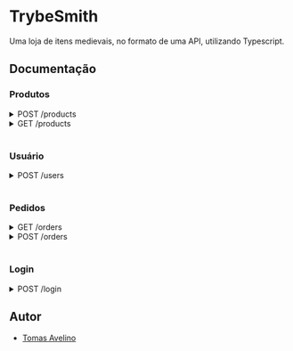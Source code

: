 <h1> TrybeSmith </h1>

Uma loja de itens medievais, no formato de uma API, utilizando Typescript.


<h2>Documentação </h2>

### Produtos
<details>
 <summary>POST /products</summary>
 
- Cadastrar um produto
- O corpo da requisição deverá seguir o formato abaixo:
 
```JSON
   {
    "id": 1,
    "name": "Poção de cura",
    "amount": "20 gold",
  }
 
```

</details>

<!-- ------------------------------------------------------------------- -->

<details>
 <summary>GET /products</summary>
 
- Lista todos os produtos

</details>

<br>

<!-- ------------------------------------------------------------------- -->

<!-- ------------------------------------------------------------------- -->

### Usuário

<details>
 <summary>POST /users</summary>
 
- Cadastrar usuário
- O endpoint deve receber a seguinte estrutura:

```JSON
{ 
  "username": "MAX",
  "classe": "swordsman",
  "level": 10,
  "password": "SavingPeople"
}
 
```

</details>

<br>

<!-- ------------------------------------------------------------------- -->

<!-- ------------------------------------------------------------------- -->


### Pedidos

<details>
 <summary>GET /orders</summary>
 
- Listar todos os pedidos 

</details>

<!-- ------------------------------------------------------------------- -->

<details>
 <summary>POST /orders</summary>
 
- Listar todos os pedidos 
- O endpoint deve receber a seguinte estrutura:

 ```JSON
  {
    "productsIds": [1, 2]
  }
 
``` 

- Deve estar logado com um token ativo: (exemplo de token)
 
 ```JSON
  {
    "token": "eyJhbGciOiJIUzI1NiIsInR5cCI6IkpXVCJ9.eyJwYXlsb2FkIjp7ImlkIjo1LCJkaXNwbGF5TmFtZSI6InVzdWFyaW8gZGUgdGVzdGUiLCJlbWFpbCI6InRlc3RlQGVtYWlsLmNvbSIsImltYWdlIjoibnVsbCJ9LCJpYXQiOjE2MjAyNDQxODcsImV4cCI6MTYyMDY3NjE4N30.Roc4byj6mYakYqd9LTCozU1hd9k_Vw5IWKGL4hcCVG8"
  }
 
``` 

</details>

<br>

<!-- ------------------------------------------------------------------- -->

<!-- ------------------------------------------------------------------- -->

### Login

<details>
 <summary>POST /login</summary>
 
- Fazer login
- O endpoint deve receber a seguinte estrutura:
 
```JSON
{
   "username": "string",
   "password": "string"
}
 
```

</details>


## Autor 
- [Tomas Avelino](https://www.linkedin.com/in/tomas-avelino-6b1547238/)
